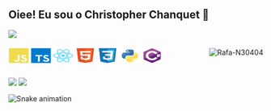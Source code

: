 ## Oiee! Eu sou o Christopher Chanquet 🦋

 <picture>
  <source
    srcset="https://github-readme-stats.vercel.app/api?username=N30404&show_icons=true&theme=blueberry"
    media="(prefers-color-scheme: dark)"
  />
  <source
    srcset="https://github-readme-stats.vercel.app/api?username=N30404&show_icons=true"
    media="(prefers-color-scheme: light), (prefers-color-scheme: no-preference)"
  />
  <img src="https://github-readme-stats.vercel.app/api?username=N30404&show_icons=true" />
</picture>

<div style="display: inline_block"><br>
  <img align="center" alt="Rafa-Js" height="30" width="40" src="https://raw.githubusercontent.com/devicons/devicon/master/icons/javascript/javascript-plain.svg">
  <img align="center" alt="Rafa-Ts" height="30" width="40" src="https://raw.githubusercontent.com/devicons/devicon/master/icons/typescript/typescript-plain.svg">
  <img align="center" alt="Rafa-React" height="30" width="40" src="https://raw.githubusercontent.com/devicons/devicon/master/icons/react/react-original.svg">
  <img align="center" alt="Rafa-HTML" height="30" width="40" src="https://raw.githubusercontent.com/devicons/devicon/master/icons/html5/html5-original.svg">
  <img align="center" alt="Rafa-CSS" height="30" width="40" src="https://raw.githubusercontent.com/devicons/devicon/master/icons/css3/css3-original.svg">
  <img align="center" alt="Rafa-Python" height="30" width="40" src="https://raw.githubusercontent.com/devicons/devicon/master/icons/python/python-original.svg">
  <img align="center" alt="Rafa-Csharp" height="30" width="40" src="https://raw.githubusercontent.com/devicons/devicon/master/icons/csharp/csharp-original.svg">
  <img align="right" alt="Rafa-N30404" src="https://media.discordapp.net/attachments/1132993975402373223/1157431010003263569/N30404.gif?ex=65189520&is=651743a0&hm=6e23d1923f4a8debc23d6a45f9d5a1420d6afc3059d80f8cc935c6eeeb2427ed&=">
</div>

##

<div> 
  <a href="https://instagram.com/christopher.chanquet" target="_blank"><img src="https://img.shields.io/badge/-Instagram-%23E4405F?style=for-the-badge&logo=instagram&logoColor=white" target="_blank"></a>
  <a href = "mailto:contatorafaballerini@gmail.com"><img src="https://img.shields.io/badge/Microsoft_Outlook-0078D4?style=for-the-badge&logo=microsoft-outlook&logoColor=white" target="_blank"></a> 
</div>

![Snake animation](https://github.com/N30404/N30404/blob/output/github-contribution-grid-snake.svg)


